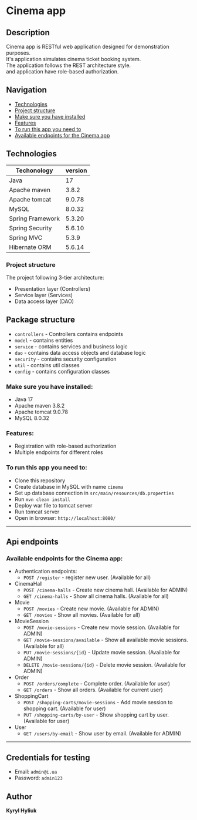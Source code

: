 # Cinema app
## Description
Cinema app is RESTful web application designed for demonstration purposes.\
It's application simulates cinema ticket booking system.\
The application follows the REST architecture style.\
and application have role-based authorization.

## Navigation
* [Technologies](#technologies)
* [Project structure](#project-structure)
* [Make sure you have installed](#make-sure-you-have-installed)
* [Features](#features)
* [To run this app you need to](#to-run-this-app-you-need-to)
* [Available endpoints for the Cinema app](#available-endpoints-for-the-cinema-app)

## Technologies
| Techonology     | version |
|-----------------|---------|
| Java            | 17      |
| Apache maven    | 3.8.2   |
| Apache tomcat   | 9.0.78  |
| MySQL           | 8.0.32  |
| Spring Framework | 5.3.20  |
| Spring Security | 5.6.10  |
| Spring MVC      | 5.3.9   |
| Hibernate ORM   | 5.6.14  |
### Project structure
The project following 3-tier architecture:
* Presentation layer (Controllers)
* Service layer (Services)
* Data access layer (DAO)
## Package structure
* `controllers` - Controllers contains endpoints
* `model` - contains entities
* `service` - contains services and business logic
* `dao` - contains data access objects and database logic
* `security` - contains security configuration
* `util` - contains util classes
* `config` - contains configuration classes

### Make sure you have installed:
* Java 17
* Apache maven 3.8.2
* Apache tomcat 9.0.78
* MySQL 8.0.32

### Features:
* Registration with role-based authorization
* Multiple endpoints for different roles

### To run this app you need to:
* Clone this repository
* Create database in MySQL with name `cinema`
* Set up database connection in `src/main/resources/db.properties`
* Run `mvn clean install`
* Deploy war file to tomcat server
* Run tomcat server
* Open in browser: `http://localhost:8080/`

---

## Api endpoints
### Available endpoints for the Cinema app:
* Authentication endpoints:
  * `POST /register` - register new user. (Available for all)
* CinemaHall
    * `POST /cinema-halls` - Create new cinema hall. (Available for ADMIN)
    * `GET /cinema-halls` - Show all cinema halls. (Available for all)
* Movie
    * `POST /movies` - Create new movie. (Available for ADMIN)
    * `GET /movies` - Show all movies. (Available for all)
* MovieSession
    * `POST /movie-sessions` - Create new movie session. (Available for ADMIN)
    * `GET /movie-sessions/available` - Show all available movie sessions. (Available for all)
    * `PUT /movie-sessions/{id}` - Update movie session. (Available for ADMIN)
    * `DELETE /movie-sessions/{id}` - Delete movie session. (Available for ADMIN)
* Order
  * `POST /orders/complete` - Complete order. (Available for user)
  * `GET /orders` - Show all orders. (Available for current user)
* ShoppingCart
    * `POST /shopping-carts/movie-sessions` - Add movie session to shopping cart. (Available for user)
    * `PUT /shopping-carts/by-user` - Show shopping cart by user. (Available for user)
* User
  * `GET /users/by-email` - Show user by email. (Available for ADMIN)

---

## Credentials for testing
* Email: `admin@i.ua`
* Password: `admin123`

## Author

**Kyryl Hyliuk**
